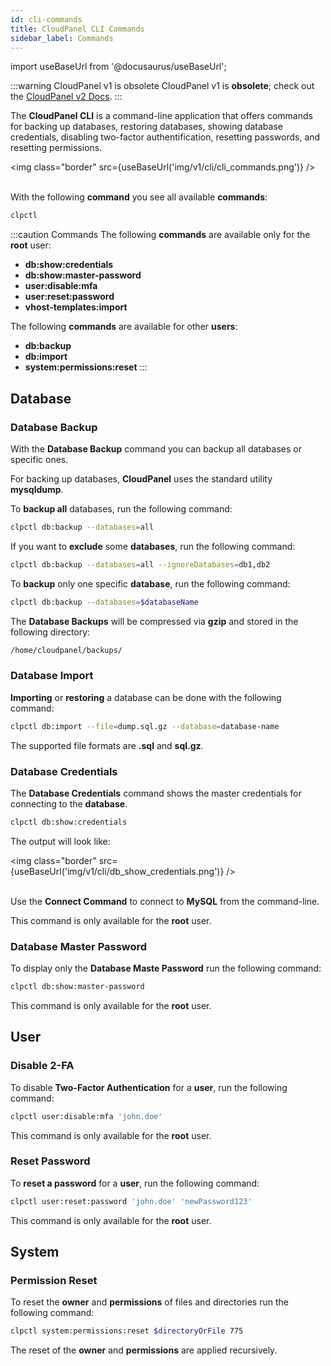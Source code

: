 ```yaml
---
id: cli-commands
title: CloudPanel CLI Commands
sidebar_label: Commands
---
```


import useBaseUrl from '@docusaurus/useBaseUrl';

:::warning CloudPanel v1 is obsolete
CloudPanel v1 is **obsolete**; check out the [CloudPanel v2 Docs](https://www.cloudpanel.io/docs/v2/introduction/).
:::

The **CloudPanel CLI** is a command-line application that offers commands for backing up databases, restoring databases,
showing database credentials,  disabling two-factor authentification, resetting passwords, and resetting permissions.

<img class="border" src={useBaseUrl('img/v1/cli/cli_commands.png')} /> <br /><br />

With the following **command** you see all available **commands**:

```bash
clpctl
```

:::caution Commands
The following **commands** are available only for the **root** user:

- **db:show:credentials**
- **db:show:master-password**
- **user:disable:mfa**
- **user:reset:password**
- **vhost-templates:import**

The following **commands** are available for other **users**:

- **db:backup**
- **db:import**
- **system:permissions:reset**
:::

## Database

### Database Backup

With the **Database Backup** command you can backup all databases or specific ones.

For backing up databases, **CloudPanel** uses the standard utility **mysqldump**.

To **backup all** databases, run the following command:

```bash
clpctl db:backup --databases=all
```

If you want to **exclude** some **databases**, run the following command:

```bash
clpctl db:backup --databases=all --ignoreDatabases=db1,db2
```

To **backup** only one specific **database**, run the following command:

```bash
clpctl db:backup --databases=$databaseName
```

The **Database Backups** will be compressed via **gzip** and stored in the following directory:

```bash
/home/cloudpanel/backups/
```

### Database Import

**Importing** or **restoring** a database can be done with the following command:

```bash
clpctl db:import --file=dump.sql.gz --database=database-name
```

The supported file formats are **.sql** and **sql.gz**. 

### Database Credentials

The **Database Credentials** command shows the master credentials for connecting to the **database**.

```bash
clpctl db:show:credentials
```

The output will look like:

<img class="border" src={useBaseUrl('img/v1/cli/db_show_credentials.png')} /> <br /><br />

Use the **Connect Command** to connect to **MySQL** from the command-line.

This command is only available for the **root** user.

### Database Master Password

To display only the **Database Maste Password** run the following command:

```bash
clpctl db:show:master-password
```

This command is only available for the **root** user.

## User

### Disable 2-FA

To disable **Two-Factor Authentication** for a **user**, run the following command:

```bash
clpctl user:disable:mfa 'john.doe'
```

This command is only available for the **root** user.

### Reset Password

To **reset a password** for a **user**, run the following command:

```bash
clpctl user:reset:password 'john.doe' 'newPassword123'
```

This command is only available for the **root** user.

## System

### Permission Reset

To reset the **owner** and **permissions** of files and directories run the following command:

```bash
clpctl system:permissions:reset $directoryOrFile 775
```

The reset of the **owner** and **permissions** are applied recursively.